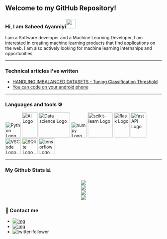 ## Welcome to my GitHub Repository!
### Hi, I am Saheed Ayanniyi<img src="https://raw.githubusercontent.com/MartinHeinz/MartinHeinz/master/wave.gif" width="30px">
I am a Software developer and a Machine Learning Developer, I am interested in creating machine learning products that find applications on the web.
I am also actively looking for machine learning internships and opportunities.

---
### Technical articles i've written
* [HANDLING IMBALANCED DATASETS - Tuning Classification Threshold](https://saheedniyi.hashnode.dev/handling-imbalanced-datasets-tuning-classification-threshold)
* [You can code on your android phone](https://saheedniyi.hashnode.dev/you-can-code-on-your-android-device)
---
### Languages and tools ⚙️
<!-- For more icons please follow  https://github.com/MikeCodesDotNET/ColoredBadges -->
<p>
<img src="https://cdn.worldvectorlogo.com/logos/python-5.svg" alt="Python Logo" width="50" height="50"/> 
<img src="https://github.com/saheedniyi02/saheedniyi02/blob/main/svgs/ai.svg" alt="AI Logo" width="50" height="80"/>
<img src="https://github.com/saheedniyi02/saheedniyi02/blob/main/svgs/datascience.svg" alt="Data science Logo" width="100" height="80"/>
<img src="https://github.com/saheedniyi02/saheedniyi02/blob/main/svgs/numpy-1.svg" alt="numpy Logo" width="50" height="50"/>
<img src="https://github.com/saheedniyi02/saheedniyi02/blob/main/svgs/scikit-learn-seeklogo.com.svg" alt="scikit-learn Logo" width="80" height="80"/>
<img src="https://github.com/saheedniyi02/saheedniyi02/blob/main/svgs/flask.svg" alt="flask Logo" width="50" height="80"/>
<img src="https://github.com/saheedniyi02/saheedniyi02/blob/main/svgs/fastapi-1.svg" alt="fast API Logo" width="50" height="80"/>
<img src="https://cdn.worldvectorlogo.com/logos/visual-studio-code-1.svg" alt="VSCode Logo" width="50" height="50"/>
<img src="https://github.com/saheedniyi02/saheedniyi02/blob/main/svgs/sqlite.svg" alt="SQlite Logo" width="50" height="50"/> 
<img src="https://github.com/saheedniyi02/saheedniyi02/blob/main/svgs/tensorflow-2.svg" alt="tensorflow Logo" width="50" height="50"/>   
</p>

---
### My Github Stats 📊
<p align = "center">
<img src="https://github-readme-stats.vercel.app/api/?username=saheedniyi02&count_private=true&theme=tokyonight&showicons=true"><br>
<img src="https://github-readme-stats.vercel.app/api/top-langs/?username=saheedniyi02&langs_count=5&theme=tokyonight"><br>
<img src="https://komarev.com/ghpvc/?username=saheedniyi02"><br>
<img src="https://github-readme-streak-stats.herokuapp.com/?user=saheedniyi02">
</p>

### 💬 Contact me

* [![img](https://img.shields.io/badge/LinkedIn-0077B5?style=for-the-badge&logo=linkedin&logoColor=white)](https://www.linkedin.com/in/azeez-saheed) 
* [![img](https://img.shields.io/badge/Gmail-D14836?style=for-the-badge&logo=gmail&logoColor=white)](saheedniyi02@gmail.com)
* ![twitter-follower](https://img.shields.io/twitter/follow/saheedniyi_02?style=social)
